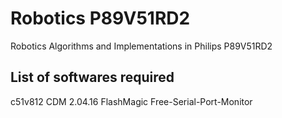 # Robotics P89V51RD2
 Robotics Algorithms and Implementations in Philips P89V51RD2
 
## List of softwares required
c51v812
CDM 2.04.16
FlashMagic
Free-Serial-Port-Monitor